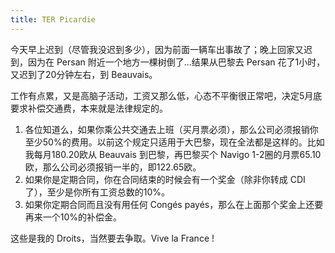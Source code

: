 ```yaml
---
title: TER Picardie
---
```


今天早上迟到（尽管我没迟到多少），因为前面一辆车出事故了；晚上回家又迟到，因为在 Persan 附近一个地方一棵树倒了...结果从巴黎去 Persan 花了1小时，又迟到了20分钟左右，到 Beauvais。

工作有点累，又是高脑子活动，工资又那么低，心态不平衡很正常吧，决定5月底要求补偿交通费，本来就是法律规定的。

1. 各位知道么，如果你乘公共交通去上班（买月票必须），那么公司必须报销你至少50%的费用。以前这个规定只适用于大巴黎，现在全法都是这样的。比如我每月180.20欧从 Beauvais 到巴黎，再巴黎买个 Navigo 1-2圈的月票65.10欧，那么公司必须报销一半的，即122.65欧。
2. 如果你是定期合同，你在合同结束的时候会有一个奖金（除非你转成 CDI 了），至少是你所有工资总数的10%。
3. 如果你定期合同而且没有用任何 Congés payés，那么在上面那个奖金上还要再来一个10%的补偿金。

这些是我的 Droits，当然要去争取。Vive la France !